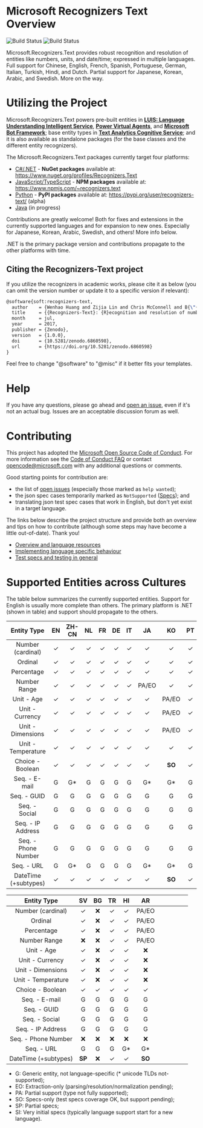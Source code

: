 # Microsoft Recognizers Text Overview

![Build Status](https://msrasia.visualstudio.com/_apis/public/build/definitions/310c848f-b260-4305-9255-b97bfb69974b/116/badge)
![Build Status](https://ci.appveyor.com/api/projects/status/github/Microsoft/Recognizers-Text?branch=master&svg=true&passingText=all%20plats%20-%20OK)

Microsoft.Recognizers.Text provides robust recognition and resolution of entities like numbers, units, and date/time; expressed in multiple languages. Full support for Chinese, English, French, Spanish, Portuguese, German, Italian, Turkish, Hindi, and Dutch. Partial support for Japanese, Korean, Arabic, and Swedish. More on the way.

# Utilizing the Project

Microsoft.Recognizers.Text powers pre-built entities in [**LUIS: Language Understanding Intelligent Service**](https://www.luis.ai/home), [**Power Virtual Agents**](https://powervirtualagents.microsoft.com/en-us/), and [**Microsoft Bot Framework**](https://dev.botframework.com/); base entity types in [**Text Analytics Cognitive Service**](https://docs.microsoft.com/en-us/azure/cognitive-services/text-analytics/how-tos/text-analytics-how-to-entity-linking); and it is also available as standalone packages (for the base classes and the different entity recognizers).

The Microsoft.Recognizers.Text packages currently target four platforms:
* [C#/.NET](https://github.com/Microsoft/Recognizers-Text/tree/master/.NET) - **NuGet packages** available at: https://www.nuget.org/profiles/Recognizers.Text
* [JavaScript/TypeScript](https://github.com/Microsoft/Recognizers-Text/tree/master/JavaScript/packages/recognizers-text-suite) - **NPM packages** available at: https://www.npmjs.com/~recognizers.text
* [Python](https://github.com/Microsoft/Recognizers-Text/tree/master/Python) - **PyPI packages** available at: https://pypi.org/user/recognizers-text/ (alpha)
* [Java](https://github.com/Microsoft/Recognizers-Text/tree/master/Java) (in progress)

Contributions are greatly welcome! Both for fixes and extensions in the currently supported languages and for expansion to new ones.
Especially for Japanese, Korean, Arabic, Swedish, and others! More info below.

.NET is the primary package version and contributions propagate to the other platforms with time.

## Citing the Recognizers-Text project

If you utilize the recognizers in academic works, please cite it as below (you can omit the version number or update it to a specific version if relevant):

```tex
@software{soft:recognizers-text,
  author    = {Wenhao Huang and Zijia Lin and Chris McConnell and B{\"{o}}rje F. Karlsson},
  title     = {{Recognizers-Text}: {R}ecognition and resolution of numbers, units, and date/time entities expressed across multiple languages},
  month     = jul,
  year      = 2017,
  publisher = {Zenodo},
  version   = {1.0.0},
  doi       = {10.5281/zenodo.6860598},
  url       = {https://doi.org/10.5281/zenodo.6860598}
}
```

Feel free to change "@software" to "@misc" if it better fits your templates.

# Help

If you have any questions, please go ahead and [open an issue](https://github.com/Microsoft/Recognizers-Text/issues/new/choose), even if it's not an actual bug. Issues are an acceptable discussion forum as well.

# Contributing

This project has adopted the [Microsoft Open Source Code of Conduct](https://opensource.microsoft.com/codeofconduct/). For more information see the [Code of Conduct FAQ](https://opensource.microsoft.com/codeofconduct/faq/) or contact [opencode@microsoft.com](mailto:opencode@microsoft.com) with any additional questions or comments.

Good starting points for contribution are:
* the list of [open issues](https://github.com/Microsoft/Recognizers-Text/issues) (especially those marked as ```help wanted```); 
* the json spec cases temporarily marked as ```NotSupported``` ([Specs](./Specs)); and
* translating json test spec cases that work in English, but don't yet exist in a target language.

The links below describe the project structure and provide both an overview and tips on how to contribute (although some steps may have become a little out-of-date). Thank you!

* [Overview and language resources](https://blog.botframework.com/2018/01/24/contributing-luis-microsoft-recognizers-text-part-1/)
* [Implementing language specific behaviour](https://blog.botframework.com/2018/02/01/contributing-luis-microsoft-recognizers-text-part-2/)
* [Test specs and testing in general](https://blog.botframework.com/2018/02/12/contributing-luis-microsoft-recognizers-text-part-3/)

# Supported Entities across Cultures

The table below summarizes the currently supported entities. Support for English is usually more complete than others. The primary platform is .NET (shown in table) and support should propagate to the others.

| Entity Type       | EN      | ZH-CN   | NL    | FR     | DE    | IT      | JA     | KO     | PT     | ES      |
|:-----------------:|:-------:|:-------:|:-----:|:------:|:-----:|:-------:|:------:|:------:|:------:|:-------:| 
| Number (cardinal)    | ✓    | ✓       | ✓    | ✓     | ✓     | ✓       | ✓      | ✓     | ✓      | ✓       |
| Ordinal              | ✓    | ✓       | ✓    | ✓     | ✓     | ✓       | ✓      | ✓     | ✓      | ✓       |
| Percentage           | ✓    | ✓       | ✓    | ✓     | ✓     | ✓       | ✓      | ✓     | ✓      | ✓       |
| Number Range         | ✓    | ✓       | ✓    | ✓     | ✓     | ✓       | PA/EO  | ✓      | ✓     | ✓       |
| Unit - Age           | ✓    | ✓       | ✓    | ✓     | ✓     | ✓       | ✓      | PA/EO  | ✓     | ✓       |
| Unit - Currency      | ✓    | ✓       | ✓    | ✓     | ✓     | ✓       | ✓      | PA/EO  | ✓     | ✓       |
| Unit - Dimensions    | ✓    | ✓       | ✓    | ✓     | ✓     | ✓       | ✓      | PA/EO  | ✓      | ✓      | 
| Unit - Temperature   | ✓    | ✓       | ✓    | ✓     | ✓     | ✓       | ✓      | ✓     | ✓      | ✓      | 
| Choice - Boolean     | ✓    | ✓       | ✓    | ✓     | ✓     | ✓       | ✓      | **SO** | ✓     | ✓       | 
| Seq. - E-mail        | G    | G*       | G    | G      | G     | G       | G*     | G*     | G      | G       |
| Seq. - GUID          | G    | G        | G    | G      | G     | G       | G      | G      | G      | G       |
| Seq. - Social        | G    | G        | G    | G      | G     | G       | G      | G      | G      | G       |
| Seq. - IP Address    | G    | G        | G    | G      | G     | G       | G      | G      | G      | G       |
| Seq. - Phone Number  | G    | G        | G    | G      | G     | G       | G      | G      | G      | G       |
| Seq. - URL           | G    | G*       | G    | G      | G     | G       | G*     | G*     | G      | G       |
| DateTime (+subtypes) | ✓    | ✓       | ✓    | ✓     | ✓     | ✓       | ✓      | **SO** | ✓     | ✓       | 

| Entity Type       | SV      | BG      | TR    | HI     | AR     |         |        |        |        |         |
|:-----------------:|:-------:|:-------:|:-----:|:------:|:------:|:-------:|:------:|:------:|:------:|:-------:| 
| Number (cardinal)    | ✓    | :x:     | ✓    | ✓      | PA/EO  |         |        |        |        |         |
| Ordinal              | ✓    | :x:     | ✓    | ✓      | PA/EO  |         |        |        |        |         |
| Percentage           | ✓    | :x:     | ✓    | ✓      | PA/EO  |         |        |        |        |         |
| Number Range         | :x:  | :x:     | ✓     | ✓     | PA/EO  |         |        |        |        |         |
| Unit - Age           | ✓    | :x:     | ✓     | ✓     | :x:    |         |        |        |        |         |
| Unit - Currency      | ✓    | :x:     | ✓     | ✓     | :x:    |         |        |        |        |         |
| Unit - Dimensions    | ✓    | :x:     | ✓     | ✓     | :x:    |         |        |        |        |         | 
| Unit - Temperature   | ✓    | :x:     | ✓     | ✓     | :x:    |         |        |        |        |         | 
| Choice - Boolean     | ✓    | ✓      | ✓     | ✓      | ✓     |         |        |        |        |         |
| Seq. - E-mail        | G    | G       | G     | G      | G      |         |        |        |        |         |
| Seq. - GUID          | G    | G       | G     | G      | G      |         |        |        |        |         |
| Seq. - Social        | G    | G       | G     | G      | G      |         |        |        |        |         |
| Seq. - IP Address    | G    | G       | G     | G      | G      |         |        |        |        |         |
| Seq. - Phone Number  | :x:  | :x:     | :x:   | :x:    | :x:    |         |        |        |        |         |
| Seq. - URL           | G    | G       | G     | G*     | G*     |         |        |        |        |         |
| DateTime (+subtypes) | **SP** | :x:     | ✓     | ✓     | **SO** |         |        |        |        |         |

* G: Generic entity, not language-specific (* unicode TLDs not-supported);
* EO: Extraction-only (parsing/resolution/normalization pending);
* PA: Partial support (type not fully supported);
* SO: Specs-only (test specs coverage OK, but support pending);
* SP: Partial specs;
* SI: Very initial specs (typically language support start for a new language).
